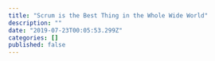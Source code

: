 ```yaml
---
title: "Scrum is the Best Thing in the Whole Wide World"
description: ""
date: "2019-07-23T00:05:53.299Z"
categories: []
published: false
---
```




